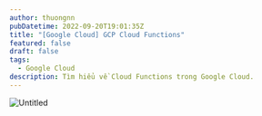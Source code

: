 ```yaml
---
author: thuongnn
pubDatetime: 2022-09-20T19:01:35Z
title: "[Google Cloud] GCP Cloud Functions"
featured: false
draft: false
tags:
  - Google Cloud
description: Tìm hiểu về Cloud Functions trong Google Cloud.
---
```


![Untitled](https://github.com/user-attachments/assets/8744ef3c-a62e-438b-85fb-c0841a5df3ef)
